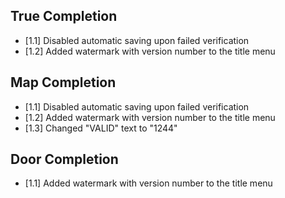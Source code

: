 
## True Completion
* [1.1]  Disabled automatic saving upon failed verification
* [1.2]  Added watermark with version number to the title menu

## Map Completion
* [1.1]  Disabled automatic saving upon failed verification
* [1.2]  Added watermark with version number to the title menu
* [1.3]  Changed "VALID" text to "1244"

## Door Completion
* [1.1]  Added watermark with version number to the title menu
